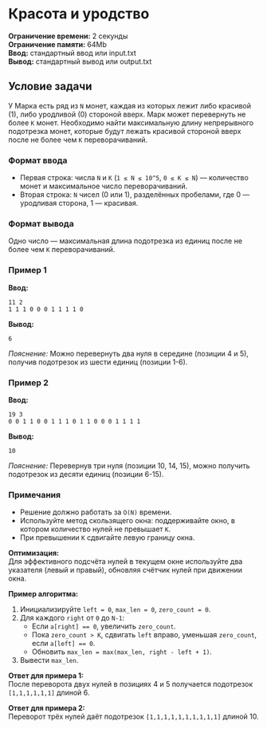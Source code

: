 # Красота и уродство

**Ограничение времени:** 2 секунды  
**Ограничение памяти:** 64Mb  
**Ввод:** стандартный ввод или input.txt  
**Вывод:** стандартный вывод или output.txt  

## Условие задачи

У Марка есть ряд из `N` монет, каждая из которых лежит либо красивой (1), либо уродливой (0) стороной вверх. Марк может перевернуть не более `K` монет. Необходимо найти максимальную длину непрерывного подотрезка монет, которые будут лежать красивой стороной вверх после не более чем `K` переворачиваний.

### Формат ввода  
- Первая строка: числа `N` и `K` (`1 ≤ N ≤ 10^5`, `0 ≤ K ≤ N`) — количество монет и максимальное число переворачиваний.  
- Вторая строка: `N` чисел (0 или 1), разделённых пробелами, где 0 — уродливая сторона, 1 — красивая.  

### Формат вывода  
Одно число — максимальная длина подотрезка из единиц после не более чем `K` переворачиваний.  

### Пример 1  
**Ввод:**  
```
11 2
1 1 1 0 0 0 1 1 1 1 0
```
**Вывод:**  
```
6
```  
*Пояснение:* Можно перевернуть два нуля в середине (позиции 4 и 5), получив подотрезок из шести единиц (позиции 1-6).  

### Пример 2  
**Ввод:**  
```
19 3
0 0 1 1 0 0 1 1 1 0 1 1 0 0 0 1 1 1 1
```  
**Вывод:**  
```
10
```  
*Пояснение:* Перевернув три нуля (позиции 10, 14, 15), можно получить подотрезок из десяти единиц (позиции 6-15).  

### Примечания  
- Решение должно работать за `O(N)` времени.  
- Используйте метод скользящего окна: поддерживайте окно, в котором количество нулей не превышает `K`.  
- При превышении `K` сдвигайте левую границу окна.  

**Оптимизация:**  
Для эффективного подсчёта нулей в текущем окне используйте два указателя (левый и правый), обновляя счётчик нулей при движении окна.  

**Пример алгоритма:**  
1. Инициализируйте `left = 0`, `max_len = 0`, `zero_count = 0`.  
2. Для каждого `right` от `0` до `N-1`:  
   - Если `a[right] == 0`, увеличить `zero_count`.  
   - Пока `zero_count > K`, сдвигать `left` вправо, уменьшая `zero_count`, если `a[left] == 0`.  
   - Обновить `max_len = max(max_len, right - left + 1)`.  
3. Вывести `max_len`.  

**Ответ для примера 1:**  
После переворота двух нулей в позициях 4 и 5 получается подотрезок `[1,1,1,1,1,1]` длиной 6.  

**Ответ для примера 2:**  
Переворот трёх нулей даёт подотрезок `[1,1,1,1,1,1,1,1,1,1]` длиной 10.  
```